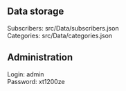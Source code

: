 ## Data storage

Subscribers: src/Data/subscribers.json  
Categories: src/Data/categories.json

## Administration

Login:    admin  
Password: xt1200ze  